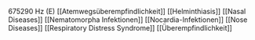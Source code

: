 675290 Hz (E)
[[Atemwegsüberempfindlichkeit]]
[[Helminthiasis]]
[[Nasal Diseases]]
[[Nematomorpha Infektionen]]
[[Nocardia-Infektionen]]
[[Nose Diseases]]
[[Respiratory Distress Syndrome]]
[[Überempfindlichkeit]]